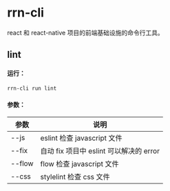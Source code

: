 rrn-cli
====================
react 和 react-native 项目的前端基础设施的命令行工具。

##  lint
#### 运行：
``` bash
rrn-cli run lint
```
#### 参数：
参数 | 说明
------------- | -------------
--js | eslint 检查 javascript 文件
--fix | 自动 fix 项目中 eslint 可以解决的 error
--flow | flow 检查 javascript 文件
--css | stylelint 检查 css 文件
